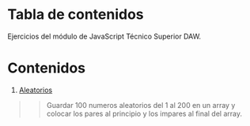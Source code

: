 # Tabla de contenidos
Ejercicios del módulo de JavaScript Técnico Superior DAW.

# Contenidos
1. [Aleatorios](https://github.com/erabasco/javascript/tree/master/aleatorios)
>>Guardar 100 numeros aleatorios del 1 al 200 en un array y colocar los pares al principio y los impares al final del array.
